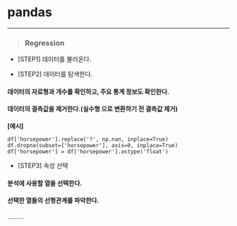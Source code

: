 # pandas   
*****   
>### Regression

- [STEP1] 데이터를 불러온다.   

- [STEP2] 데이터를 탐색한다.   
#### 데이터의 자료형과 개수를 확인하고, 주요 통계 정보도 확인한다.   

#### 데이터의 결측값을 제거한다.(실수형 으로 변환하기 전 결측값 제거)   

**[예시]**   
```
df['horsepower'].replace('?', np.nan, inplace=True)
df.dropna(subset=['horsepower'], axis=0, inplace=True)
df['horsepower'] = df['horsepower'].astype('float')
```   

- [STEP3] 속성 선택   
#### 분석에 사용할 열을 선택한다.   

#### 선택한 열들의 선형관계를 파악한다.   

.........
